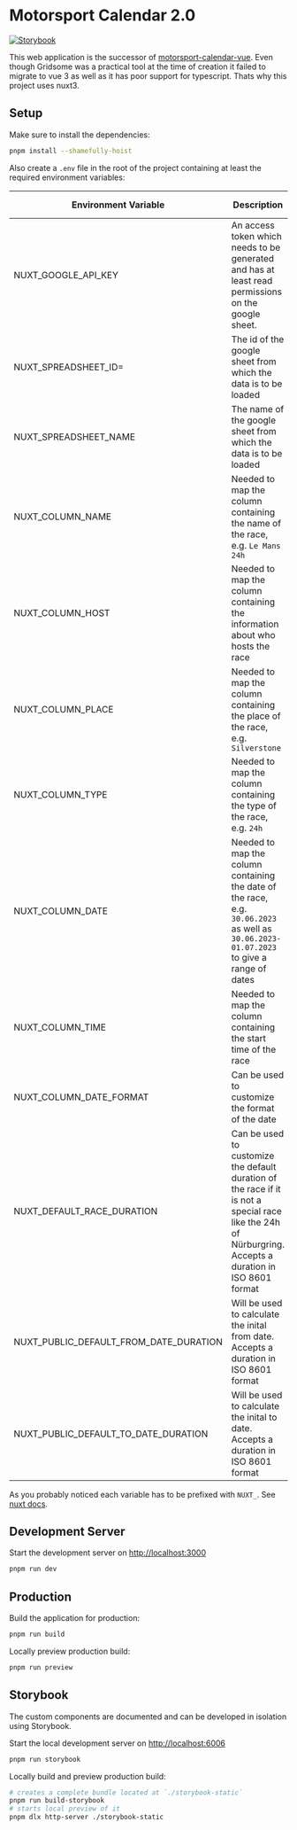 # Motorsport Calendar 2.0

[![Storybook](https://cdn.jsdelivr.net/gh/storybookjs/brand@main/badge/badge-storybook.svg)](https://dev--64d28e804eaa6986b47fc844.chromatic.com/)

This web application is the successor of [motorsport-calendar-vue](https://github.com/drik98/motorsport-calendar-vue).
Even though Gridsome was a practical tool at the time of creation it failed to migrate to vue 3 as well as it
has poor support for typescript. Thats why this project uses nuxt3.

## Setup

Make sure to install the dependencies:

```bash
pnpm install --shamefully-hoist
```

Also create a `.env` file in the root of the project containing at least the required environment variables:

| Environment Variable                   | Description                                                                                                                                              | Required | Default Value       |
| -------------------------------------- | -------------------------------------------------------------------------------------------------------------------------------------------------------- | :------: | ------------------- |
| NUXT_GOOGLE_API_KEY                    | An access token which needs to be generated and has at least read permissions on the google sheet.                                                       |    ✅    | ``                  |
| NUXT_SPREADSHEET_ID=                   | The id of the google sheet from which the data is to be loaded                                                                                           |    ✅    | ``                  |
| NUXT_SPREADSHEET_NAME                  | The name of the google sheet from which the data is to be loaded                                                                                         |    ✅    | ``                  |
| NUXT_COLUMN_NAME                       | Needed to map the column containing the name of the race, e.g. `Le Mans 24h`                                                                             |    ❌    | `Rennen`            |
| NUXT_COLUMN_HOST                       | Needed to map the column containing the information about who hosts the race                                                                             |    ❌    | `Übertragung`       |
| NUXT_COLUMN_PLACE                      | Needed to map the column containing the place of the race, e.g. `Silverstone`                                                                            |    ❌    | `Ort`               |
| NUXT_COLUMN_TYPE                       | Needed to map the column containing the type of the race, e.g. `24h`                                                                                     |    ❌    | `Art`               |
| NUXT_COLUMN_DATE                       | Needed to map the column containing the date of the race, e.g. `30.06.2023` as well as `30.06.2023-01.07.2023` to give a range of dates                  |    ❌    | `Datum`             |
| NUXT_COLUMN_TIME                       | Needed to map the column containing the start time of the race                                                                                           |    ❌    | `Zeit`              |
| NUXT_COLUMN_DATE_FORMAT                | Can be used to customize the format of the date                                                                                                          |    ❌    | `DD.MM.YYYY mm:ss`  |
| NUXT_DEFAULT_RACE_DURATION             | Can be used to customize the default duration of the race if it is not a special race like the 24h of Nürburgring. Accepts a duration in ISO 8601 format |    ❌    | `H2` (2 hours)      |
| NUXT_PUBLIC_DEFAULT_FROM_DATE_DURATION | Will be used to calculate the inital from date. Accepts a duration in ISO 8601 format                                                                    |    ❌    | `P0D` (today)       |
| NUXT_PUBLIC_DEFAULT_TO_DATE_DURATION   | Will be used to calculate the inital to date. Accepts a duration in ISO 8601 format                                                                      |    ❌    | `P1W` (in one week) |

As you probably noticed each variable has to be prefixed with `NUXT_`. See [nuxt docs](https://nuxt.com/docs/api/composables/use-runtime-config).

## Development Server

Start the development server on <http://localhost:3000>

```bash
pnpm run dev
```

## Production

Build the application for production:

```bash
pnpm run build
```

Locally preview production build:

```bash
pnpm run preview
```

## Storybook

The custom components are documented and can be developed in isolation using Storybook.

Start the local development server on <http://localhost:6006>

```bash
pnpm run storybook
```

Locally build and preview production build:

```bash
# creates a complete bundle located at `./storybook-static`
pnpm run build-storybook
# starts local preview of it
pnpm dlx http-server ./storybook-static
```
